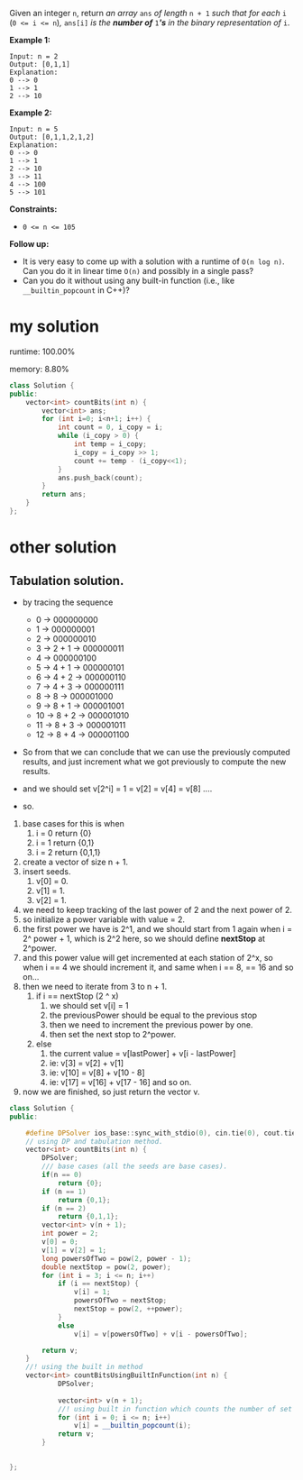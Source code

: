 Given an integer `n`, return *an array* `ans` *of length* `n + 1` *such that for each* `i` (`0 <= i <= n`)*,* `ans[i]` *is the **number of*** `1`***'s** in the binary representation of* `i`.

 

**Example 1:**

```
Input: n = 2
Output: [0,1,1]
Explanation:
0 --> 0
1 --> 1
2 --> 10
```

**Example 2:**

```
Input: n = 5
Output: [0,1,1,2,1,2]
Explanation:
0 --> 0
1 --> 1
2 --> 10
3 --> 11
4 --> 100
5 --> 101
```

 

**Constraints:**

- `0 <= n <= 105`

 

**Follow up:**

- It is very easy to come up with a solution with a runtime of `O(n log n)`. Can you do it in linear time `O(n)` and possibly in a single pass?
- Can you do it without using any built-in function (i.e., like `__builtin_popcount` in C++)?

# my solution

runtime: 100.00%

memory: 8.80%

```C++
class Solution {
public:
    vector<int> countBits(int n) {
        vector<int> ans;
        for (int i=0; i<n+1; i++) {
            int count = 0, i_copy = i;
            while (i_copy > 0) {
                int temp = i_copy;
                i_copy = i_copy >> 1;
                count += temp - (i_copy<<1);
            }
            ans.push_back(count);
        }
        return ans;
    }
};
```

# other solution

## Tabulation solution.

- by tracing the sequence
  - 0 -> 000000000
  - 1 -> 000000001
  - 2 -> 000000010
  - 3 -> 2 + 1 -> 000000011
  - 4 -> 000000100
  - 5 -> 4 + 1 -> 000000101
  - 6 -> 4 + 2 -> 000000110
  - 7 -> 4 + 3 -> 000000111
  - 8 -> 8 -> 000001000
  - 9 -> 8 + 1 -> 000001001
  - 10 -> 8 + 2 -> 000001010
  - 11 -> 8 + 3 -> 000001011
  - 12 -> 8 + 4 -> 000001100
- So from that we can conclude that we can use the previously computed results, and just increment what we got previously to compute the new results.
- and we should set v[2^i] = 1 = v[2] = v[4] = v[8] ....

- so.

1. base cases for this is when
   1. i = 0 return {0}
   2. i = 1 return {0,1}
   3. i = 2 return {0,1,1}
2. create a vector of size n + 1.
3. insert seeds.
   1. v[0] = 0.
   2. v[1] = 1.
   3. v[2] = 1.
4. we need to keep tracking of the last power of 2 and the next power of 2.
5. so initialize a power variable with value = 2.
6. the first power we have is 2^1, and we should start from 1 again when i = 2^ power + 1, which is 2^2 here, so we should define **nextStop** at 2^power.
7. and this power value will get incremented at each station of 2^x, so when i == 4 we should increment it, and same when i == 8, == 16 and so on...
8. then we need to iterate from 3 to n + 1.
   1. if i == nextStop (2 ^ x)
      1. we should set v[i] = 1
      2. the previousPower should be equal to the previous stop
      3. then we need to increment the previous power by one.
      4. then set the next stop to 2^power.
   2. else
      1. the current value = v[lastPower] + v[i - lastPower]
      2. ie: v[3] = v[2] + v[1]
      3. ie: v[10] = v[8] + v[10 - 8]
      4. ie: v[17] = v[16] + v[17 - 16] and so on.
9. now we are finished, so just return the vector v.

```C++
class Solution {
public:

    #define DPSolver ios_base::sync_with_stdio(0), cin.tie(0), cout.tie(0);
    // using DP and tabulation method.
    vector<int> countBits(int n) {
        DPSolver;
        /// base cases (all the seeds are base cases).
        if(n == 0) 
            return {0}; 
        if (n == 1)
            return {0,1};
        if (n == 2)
            return {0,1,1};
        vector<int> v(n + 1);
        int power = 2;
        v[0] = 0;
        v[1] = v[2] = 1;
        long powersOfTwo = pow(2, power - 1);
        double nextStop = pow(2, power);
        for (int i = 3; i <= n; i++)
            if (i == nextStop) {
                v[i] = 1;
                powersOfTwo = nextStop;
                nextStop = pow(2, ++power);
            }
            else
                v[i] = v[powersOfTwo] + v[i - powersOfTwo];

        return v;
    } 
    //! using the built in method
    vector<int> countBitsUsingBuiltInFunction(int n) {
            DPSolver;
            
            vector<int> v(n + 1);
            //! using built in function which counts the number of set bits.
            for (int i = 0; i <= n; i++)
                v[i] = __builtin_popcount(i);
            return v;
        }

    
};
```

